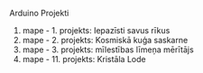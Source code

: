Arduino Projekti
1. mape - 1. projekts: Iepazīsti savus rīkus
2. mape - 2. projekts: Kosmiskā kuģa saskarne
3. mape - 3. projekts: mīlestības līmeņa mērītājs
4. mape - 11. projekts: Kristāla Lode


